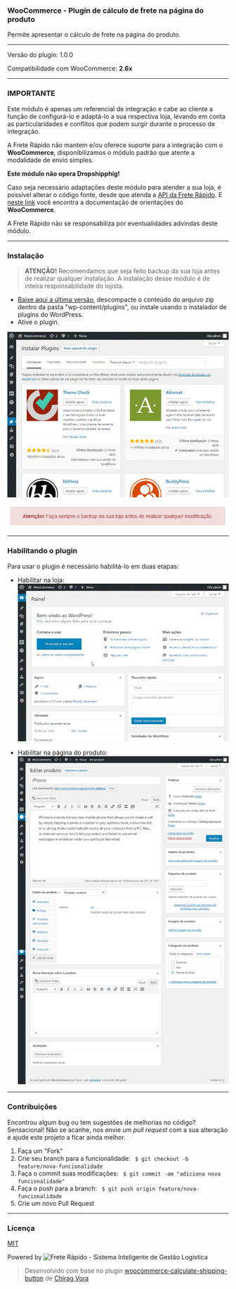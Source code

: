 ### WooCommerce - Plugin de cálculo de frete na página do produto
Permite apresentar o cálculo de frete na página do produto.
	
---

Versão do plugin: 1.0.0

Compatibilidade com WooCommerce: **2.6x**

-------------

### IMPORTANTE

Este módulo é apenas um referencial de integração e cabe ao cliente a função de configurá-lo e adaptá-lo a sua respectiva loja, levando em conta as particularidades e conflitos que podem surgir durante o processo de integração.

A Frete Rápido não mantem e/ou oferece suporte para a integração com o **WooCommerce**, disponibilizamos o módulo padrão que atente a modalidade de envio simples.

**Este módulo não opera Dropshipphig!**

Caso seja necessário adaptações deste módulo para atender a sua loja, é possível alterar o código fonte, desde que atenda a [API da Frete Rápido][6]. E [neste link][5] você encontra a documentação de orientações do **WooCommerce**.

A Frete Rápido não se responsabiliza por eventualidades advindas deste módulo.


--------------

### Instalação

>**ATENÇÃO!** Recomendamos que seja feito backup da sua loja antes de realizar qualquer instalação. A instalação desse módulo é de inteira responsabilidade do lojista.


- [Baixe aqui a última versão][1], descompacte o conteúdo do arquivo zip dentro da pasta "wp-content/plugins", ou instale usando o instalador de plugins do WordPress.
- Ative o plugin.

![Instalando o plugin](docs/img/install_plugin_product.gif "Procedimento de Instalação")

![Mensagem de atenção para backup da loja](docs/img/attention_2.png "#FicaDica ;)")

----------

### Habilitando o plugin

Para usar o plugin é necessário habilitá-lo em duas etapas:

- Habilitar na loja:
![Habilitando o plugin na loja](docs/img/enable_plugin_product.gif "")

- Habilitar na página do produto:
![Habilitando o plugin no produto](docs/img/shipping_product_page_produto_tab_calcular_frete.png "Configuração de categorias")

--------

### Contribuições

Encontrou algum bug ou tem sugestões de melhorias no código? Sensacional! Não se acanhe, nos envie um *pull request* com a sua alteração e ajude este projeto a ficar ainda melhor.

1. Faça um "Fork"
2. Crie seu branch para a funcionalidade: ` $ git checkout -b feature/nova-funcionalidade`
3. Faça o commit suas modificações: ` $ git commit -am "adiciona nova funcionalidade"`
4. Faça o push para a branch: ` $ git push origin feature/nova-funcionalidade`
5. Crie um novo Pull Request

--------

### Licença
[MIT][2]

Powered by 
![Frete Rápido - Sistema Inteligente de Gestão Logística](https://freterapido.com/imgs/frete_rapido.png)


> Desenvolvido com base no plugin [woocommerce-calculate-shipping-button][3] de [Chirag Vora][4]

[1]: https://github.com/freterapido/freterapido_woocommerce_2.6_shipping_product_page/archive/master.zip
[2]: https://github.com/freterapido/freterapido_woocommerce_2.6_shipping_product_page/blob/master/LICENSE
[3]: https://github.com/chirag-v/woocommerce-calculate-shipping-button
[4]: https://github.com/chirag-v
[5]: https://woocommerce.com/developers/
[6]: https://www.freterapido.com/dev/
